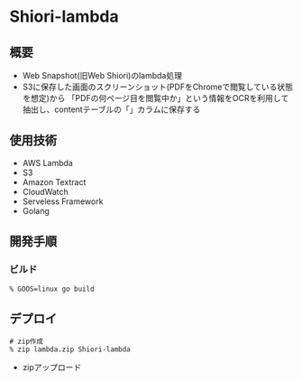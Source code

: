 # Shiori-lambda
## 概要
- Web Snapshot(旧Web Shiori)のlambda処理
- S3に保存した画面のスクリーンショット(PDFをChromeで閲覧している状態を想定)から
「PDFの何ページ目を閲覧中か」という情報をOCRを利用して抽出し、contentテーブルの「」カラムに保存する
## 使用技術
- AWS Lambda
- S3
- Amazon Textract
- CloudWatch
- Serveless Framework
- Golang

## 開発手順
### ビルド
```shell
% GOOS=linux go build
```
## デプロイ
```shell
# zip作成
% zip lambda.zip Shiori-lambda
```

- zipアップロード
